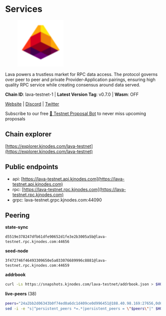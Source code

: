 # Services

<figure><img src="https://raw.githubusercontent.com/kj89/cosmos-images/main/logos/lava.png" width="150" alt=""><figcaption></figcaption></figure>

Lava powers a trustless market for RPC data access. The protocol  governs over peer to peer and private Provider-Application pairings,  ensuring high quality RPC service while creating consensus around data served.

**Chain ID**: lava-testnet-1 | **Latest Version Tag**: v0.7.0 | **Wasm**: OFF

[Website](https://lavanet.xyz) | [Discord](https://discord.com/invite/Tbk5NxTCdA) | [Twitter](https://twitter.com/lavanetxyz)



Subscribe to our free [🤖 Testnet Proposal Bot](https://t.me/kjnodes_testnet_proposal_bot) to never miss upcoming proposals


## Chain explorer
[https://explorer.kjnodes.com/lava-testnet](https://explorer.kjnodes.com/lava-testnet)

## Public endpoints

* api: [https://lava-testnet.api.kjnodes.com](https://lava-testnet.api.kjnodes.com)
* rpc: [https://lava-testnet.rpc.kjnodes.com](https://lava-testnet.rpc.kjnodes.com)
* grpc: lava-testnet.grpc.kjnodes.com:44090

## Peering

**state-sync**

```text
d5519e378247dfb61dfe90652d1fe3e2b3005a5b@lava-testnet.rpc.kjnodes.com:44656
```

**seed-node**

```text
3f472746f46493309650e5a033076689996c8881@lava-testnet.rpc.kjnodes.com:44659
```

**addrbook**
```bash
curl -Ls https://snapshots.kjnodes.com/lava-testnet/addrbook.json > $HOME/.lava/config/addrbook.json
```

**live-peers** (38)
```bash
peers="24a2bb2d06343b0f74ed0a6dc1d409ce0d996451@188.40.98.169:27656,0d6983bcd192c0b4a0f61e6d849c152704e2f017@91.107.148.5:26656,d5519e378247dfb61dfe90652d1fe3e2b3005a5b@65.109.68.190:44656,5c2a752c9b1952dbed075c56c600c3a79b58c395@185.16.39.172:27066,e593c7a9ca61f5616119d6beb5bd8ef5dd28d62d@34.246.190.1:26656,149f9f017344ce9cebb637baa7cab57a28f3a8c3@86.111.48.159:26656,3f6d9698d9a5d9fe17afa5968ea652fae478b32f@185.250.37.239:32656,c36a4007590af64d3e0a6b4736812ca6f6219561@65.108.9.164:23556,e3c92ba5f1ebd8bec0ab9431eb183ed9864eca87@65.108.231.238:46656,0a78dd75926983ba06de451480673487ffa1bcc1@199.175.98.106:26656,3a445bfdbe2d0c8ee82461633aa3af31bc2b4dc0@3.252.219.158:26656,653bb90f4e8a1db9dbbeadd7bd5ae7fd1e1bb7e6@65.108.101.4:23356,8cd81b9119e4aa45fe549dd12543de862457c989@38.242.155.47:26656,eb7832932626c1c636d16e0beb49e0e4498fbd5e@65.108.231.124:20656,d1730b774b7c1d52dd9f6ae874a56de958aa147e@65.109.15.19:26656,8a20f8f798c5073f0867812e691f54b5cd0dd65d@109.123.242.188:26656,9d5802ec3e10fbac150850ffdfa50f324e804b95@95.214.55.62:35656,5ab0449599aabcf90f664003c2ef1510ecd33b1b@65.21.203.204:11656,5f04e56cabc20ab2e94b03022f024a310dfdf840@85.10.198.169:11656,67ba50d49201090cb09c4d03be2c8db50be2f437@95.217.167.118:26656,bf7aef75c35725f89f31c12197100a1dd91b3174@146.190.47.103:26656,f0501090b870f7796dfdd1f1f5479aec2baecfe8@88.198.52.89:11656,b7274e1274815e898fd52e4724c934820571fb5e@142.132.191.94:16656,a20e24a251c9e6325a7c1e05d6a479bcd9c721ac@168.119.52.60:26656,b36a39d183383fa068f0db145b179bf8455a06f4@38.242.159.214:26656,7adc61737172235479b405f61477a02be635fb21@62.171.188.69:26656,ef6e9620807e7e4614fd8e02722f8075ec277544@199.175.98.122:26656,7e851a5714dff9276bd5a73b4d5c64bab6b1faca@135.181.16.252:33656,5676c8606f23471e220f8bf7317498a61bb93194@65.21.134.202:26686,dd01ee232917a1af8bf917b9b5fadd5b5b127d99@65.108.133.101:26656,4e96723af8feb8a515573a7b9391e7bf7d562480@194.163.162.155:26656,1f704611e8aa4a53504fac1b80eb55c876dae8bd@65.108.13.154:30656,0efa60456219f5b7847ee21439aa8662c0a8e1b6@65.21.195.40:26656,c13b120d588c86008dc4ea5e3633b93c01831124@80.79.5.171:31656,6b7bfa6f0297b231f40a9284d45282af93320315@65.109.116.50:28656,a2afdc48785be73f208af349e78d632b5556cc01@5.75.226.151:26656,370ae92bd28701e0c1d8dc912ccf0d40fe0db3d5@157.90.245.166:26656,ab924e7944c332bd1b52c8733e262bbdd33cb5ac@116.202.165.53:26656"
sed -i -e "s|^persistent_peers *=.*|persistent_peers = \"$peers\"|" $HOME/.lava/config/config.toml
```
